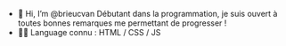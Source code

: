 - 👋 Hi, I’m @brieucvan
Débutant dans la programmation, je suis ouvert à toutes bonnes remarques me permettant de progresser !
- 🧑‍💻 Language connu : HTML / CSS / JS

<!---
brieucvan/brieucvan is a ✨ special ✨ repository because its `README.md` (this file) appears on your GitHub profile.
You can click the Preview link to take a look at your changes.
--->
